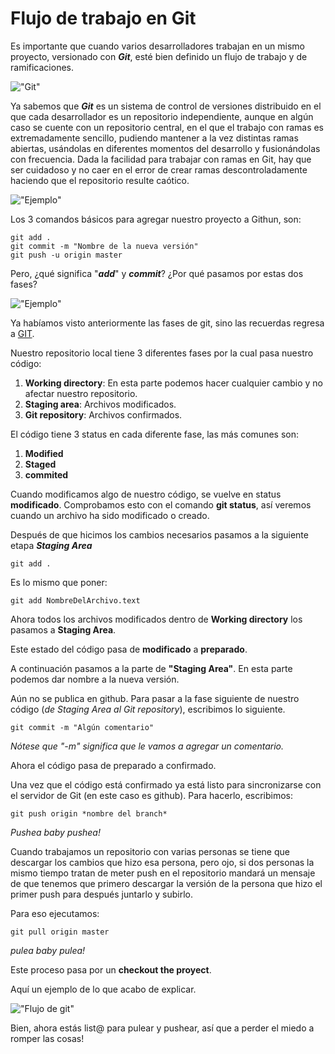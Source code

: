 
# Flujo de trabajo en Git

Es importante que cuando varios desarrolladores trabajan en un mismo proyecto, versionado con ***Git***, esté bien definido un flujo de trabajo y de ramificaciones.

!["Git"](https://www.soe.uagrm.edu.bo/wp-content/uploads/2017/05/git-github.jpg)


Ya sabemos que ***Git*** es un sistema de control de versiones distribuido en el que cada desarrollador es un repositorio independiente, aunque en algún caso se cuente con un repositorio central, en el que el trabajo con ramas es extremadamente sencillo, pudiendo mantener a la vez distintas ramas abiertas, usándolas en diferentes momentos del desarrollo y fusionándolas con frecuencia. Dada la facilidad para trabajar con ramas en Git, hay que ser cuidadoso y no caer en el error de crear ramas descontroladamente haciendo que el repositorio resulte caótico.  

!["Ejemplo"](https://cdn-images-1.medium.com/max/1600/0*HeEKExh4Z0nlev1m.png)

Los 3 comandos básicos para agregar nuestro proyecto a Githun, son:

~~~
git add .
git commit -m "Nombre de la nueva versión"
git push -u origin master
~~~
Pero, ¿qué significa "***add***" y ***commit***? ¿Por qué pasamos por estas dos fases?


!["Ejemplo"](https://cdn-images-1.medium.com/max/686/1*diRLm1S5hkVoh5qeArND0Q@2x.png)


Ya habíamos visto anteriormente las fases de git, sino las recuerdas regresa a [GIT](https://github.com/PaulaSshun/tatooine/tree/master/SPRINT-2/01-GIT).

Nuestro repositorio local tiene 3 diferentes fases por la cual pasa nuestro código:

1. **Working directory**: En esta parte podemos hacer cualquier cambio y no afectar nuestro repositorio.
2. **Staging area**: Archivos modificados.
3. **Git repository**: Archivos confirmados.

El código tiene 3 status en cada diferente fase, las más comunes son:

1. **Modified**
2. **Staged**
3. **commited**

Cuando modificamos algo de nuestro código, se vuelve en status **modificado**.
Comprobamos esto con el comando **git status**, así veremos cuando un archivo ha sido modificado o creado.

Después de que hicimos los cambios necesarios pasamos a la siguiente etapa ***Staging Area***

~~~
git add .
~~~
 Es lo mismo que poner:

~~~
git add NombreDelArchivo.text
~~~
Ahora todos los archivos modificados dentro de **Working directory** los pasamos a **Staging Area**.

Este estado del código pasa de **modificado** a **preparado**.

A continuación pasamos a la parte de **"Staging Area"**. En esta parte podemos dar nombre a la nueva versión.

Aún no se publica en github. Para pasar a la fase siguiente de nuestro código (*de Staging Area al Git repository*), escribimos lo siguiente.

~~~
git commit -m "Algún comentario"
~~~
*Nótese que "-m" significa que le vamos a agregar un comentario.*

Ahora el código pasa de preparado a confirmado.

Una vez que el código está confirmado ya está listo para sincronizarse con el servidor de Git (en este caso es github). Para hacerlo, escribimos:

~~~
git push origin *nombre del branch*
~~~
*Pushea baby pushea!*

Cuando trabajamos un repositorio con varias personas se tiene que descargar los cambios que hizo esa persona, pero ojo, si dos personas la mismo tiempo tratan de meter push en el repositorio mandará un mensaje de que tenemos que primero descargar la versión  de la persona que hizo el primer push para después juntarlo y subirlo.

Para eso ejecutamos:

 ~~~
 git pull origin master
 ~~~
*pulea baby pulea!*

Este proceso pasa por un **checkout the proyect**.

Aquí un ejemplo de lo que acabo de explicar.

!["Flujo de git"](https://cdn-images-1.medium.com/max/800/1*D1lbqiz2Y6quKrt00p9DqQ.png)

Bien, ahora estás list@  para pulear y pushear, así que a perder el miedo a romper las cosas!
